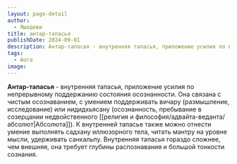 ```yaml
---
layout: page-detail
author:
  - Яшодеви
title: антар-тапасья
publishDate: 2024-09-01
description: Антар-тапасая - внутренняя тапасья, приложение усилия по непрерывному поддержанию состояния осознанности. Она связана с чистым осознаванием, с умением поддерживать вичару (размышление, исследование) или нидидхьясану (осознанность, пребывание в созерцании недвойственного Абсолюта).
tags:
  - йога
image:
---
```

**Антар-тапасья** - внутренняя тапасья, приложение усилия по непрерывному поддержанию состояния осознанности. Она связана с чистым осознаванием, с умением поддерживать вичару (размышление, исследование) или нидидхьясану (осознанность, пребывание в созерцании недвойственного [[религия и философия/адвайта-веданта/абсолют|Абсолюта]]). К внутренней тапасье также можно отнести умение выполнять садхану иллюзорного тела, читать мантру на уровне мысли, удерживать санкальпу. Внутренняя тапасья гораздо сложнее, чем внешняя, она требует глубины распознавания и большой тонкости сознания.


